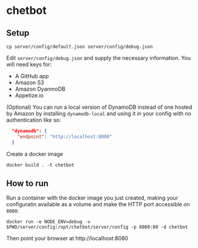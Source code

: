 # chetbot

## Setup

```shell
cp server/config/default.json server/config/debug.json
```

Edit `server/config/debug.json` and supply the necessary information. You will need keys for:
- A GitHub app
- Amazon S3
- Amazon DyanmoDB
- Appetize.io

(Optional) You can run a local version of DynamoDB instead of one hosted by Amazon by installing `dynamodb-local` and using it in your config with no authentication like so:

```json
  "dynamodb": {
    "endpoint": "http://localhost:8000"
  }
```

Create a docker image

```shell
docker build . -t chetbot
```

## How to run

Run a container with the docker image you just created, making your configuratin available as a volume and make the HTTP port accessible on `8080`:

```shell
docker run -e NODE_ENV=debug -v $PWD/server/config:/opt/chetbot/server/config -p 8080:80 -d chetbot
```

Then point your browser at http://localhost:8080
